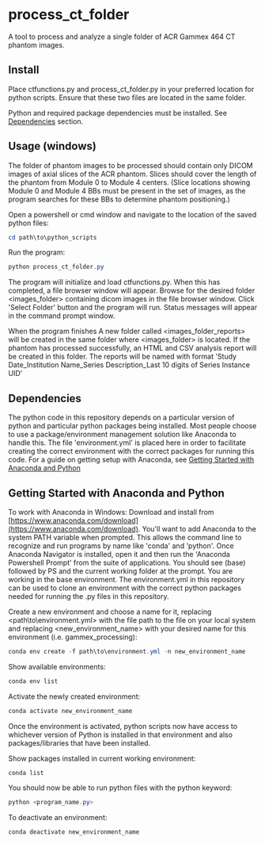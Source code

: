 # process_ct_folder

A tool to process and analyze a single folder of ACR Gammex 464 CT phantom images.

## Install

Place ctfunctions.py and process_ct_folder.py in your preferred location for python scripts. Ensure that these two files are located in the same folder. 

Python and required package dependencies must be installed. See [Dependencies](#Dependencies) section. 

## Usage (windows)
The folder of phantom images to be processed should contain only DICOM images of axial slices of the ACR phantom. Slices should cover the length of the phantom from Module 0 to Module 4 centers. (Slice locations showing Module 0 and Module 4 BBs must be present in the set of images, as the program searches for these BBs to determine phantom positioning.)

Open a powershell or cmd window and navigate to the location of the saved python files:

```powershell
cd path\to\python_scripts
```

Run the program:

```powershell
python process_ct_folder.py
```

The program will initialize and load ctfunctions.py. When this has completed, a file browser window will appear. Browse for the desired folder <images_folder> containing dicom images in the file browser window. Click 'Select Folder' button and the program will run. Status messages will appear in the command prompt window.

When the program finishes A new folder called <images_folder_reports> will be created in the same folder where <images_folder> is located. If the phantom has processed successfully, an HTML and CSV analysis report will be created in this folder. The reports will be named with format 'Study Date_Institution Name_Series Description_Last 10 digits of Series Instance UID'

## Dependencies
The python code in this repository depends on a particular version of python and particular python packages being installed. Most people choose to use a package/environment management solution like Anaconda to handle this. The file 'environment.yml' is placed here in order to facilitate creating the correct environment with the correct packages for running this code. For a guide on getting setup with Anaconda, see [Getting Started with Anaconda and Python](#getting-started-with-anaconda-and-python)

## Getting Started with Anaconda and Python

To work with Anaconda in Windows:
Download and install from [https://www.anaconda.com/download](https://www.anaconda.com/download).
You'll want to add Anaconda to the system PATH variable when prompted. This allows the command line to recognize and run programs by name like 'conda' and 'python'.
Once Anaconda Navigator is installed, open it and then run the 'Anaconda Powershell Prompt' from the suite of applications.
You should see (base) followed by PS and the current working folder at the prompt. You are working in the base environment.
The environment.yml in this repository can be used to clone an environment with the correct python packages needed for running the .py files in this repository.

Create a new environment and choose a name for it, replacing <path\to\environment.yml> with the file path to the file on your local system and replacing <new_environment_name> with your desired name for this environment (i.e. gammex_processing):

```powershell
conda env create -f path\to\environment.yml -n new_environment_name
```

Show available environments:

```powershell
conda env list
```

Activate the newly created environment:

```powershell
conda activate new_environment_name
```

Once the environment is activated, python scripts now have access to whichever version of Python is installed in that environment and also packages/libraries that have been installed.

Show packages installed in current working environment:

```powershell
conda list
```
You should now be able to run python files with the python keyword:

```powershell
python <program_name.py>
```

To deactivate an environment:

```powershell
conda deactivate new_environment_name
```
